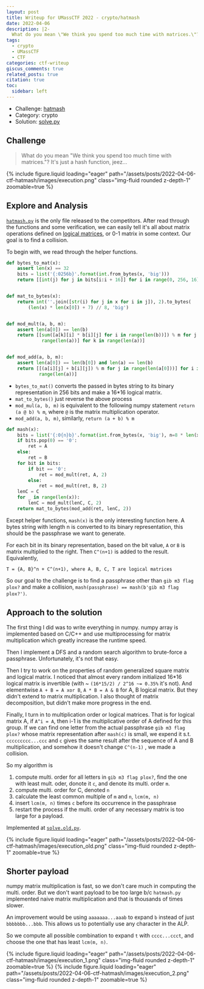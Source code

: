 ```yaml
---
layout: post
title: Writeup for UMassCTF 2022 - crypto/hatmash
date: 2022-04-06
description: |2-
  What do you mean \"We think you spend too much time with matrices.\"? It's just a hash function, jeez...
tags:
  - crypto
  - UMassCTF
  - CTF
categories: ctf-writeup
giscus_comments: true
related_posts: true
citation: true
toc:
  sidebar: left
---
```


- Challenge: [hatmash](https://github.com/UMassCybersecurity/UMassCTF-2022-challenges/tree/main/crypto/hatmash)
- Category: crypto
- Solution: [solve.py](https://github.com/garywei944/umass_ctf_2022/blob/main/crypto/hatmash/solve.py)

## Challenge

> What do you mean "We think you spend too much time with matrices."? It's just a hash function, jeez...

{% include figure.liquid loading="eager" path="/assets/posts/2022-04-06-ctf-hatmash/images/execution.png" class="img-fluid rounded z-depth-1" zoomable=true %}

## Explore and Analysis

[`hatmash.py`](https://github.com/UMassCybersecurity/UMassCTF-2022-challenges/blob/main/crypto/hatmash/hatmash.py) is the only file released to the competitors. After
read through the functions and some verification, we can easily tell it's all
about matrix operations defined
on [logical matrices](https://en.wikipedia.org/wiki/Logical_matrix), or 0-1
matrix in some context. Our goal is to find a collision.

To begin with, we read through the helper functions.

```python
def bytes_to_mat(x):
    assert len(x) == 32
    bits = list('{:0256b}'.format(int.from_bytes(x, 'big')))
    return [[int(j) for j in bits[i:i + 16]] for i in range(0, 256, 16)]


def mat_to_bytes(x):
    return int(''.join([str(i) for j in x for i in j]), 2).to_bytes(
        (len(x) * len(x[0]) + 7) // 8, 'big')


def mod_mult(a, b, m):
    assert len(a[0]) == len(b)
    return [[sum([a[k][i] * b[i][j] for i in range(len(b))]) % m for j in
             range(len(a))] for k in range(len(a))]


def mod_add(a, b, m):
    assert len(a[0]) == len(b[0]) and len(a) == len(b)
    return [[(a[i][j] + b[i][j]) % m for j in range(len(a[0]))] for i in
            range(len(a))]
```

- `bytes_to_mat()` converts the passed in bytes string to its binary
  representation in 256 bits and make a 16*16 logical matrix.
- `mat_to_bytes()` just reverse the above process
- `mod_mul(a, b, m)` is equivalent to the following numpy
  statement `return (a @ b) % m`, where `@` is the matrix multiplication
  operator.
- `mod_add(a, b, m)`, similarly, `return (a + b) % m`

```python
def mash(x):
    bits = list('{:0{n}b}'.format(int.from_bytes(x, 'big'), n=8 * len(x)))
    if bits.pop(0) == '0':
        ret = A
    else:
        ret = B
    for bit in bits:
        if bit == '0':
            ret = mod_mult(ret, A, 2)
        else:
            ret = mod_mult(ret, B, 2)
    lenC = C
    for _ in range(len(x)):
        lenC = mod_mult(lenC, C, 2)
    return mat_to_bytes(mod_add(ret, lenC, 2))
```

Except helper functions, `mash(x)` is the only interesting function here. A
bytes string with length n is converted to its binary representation, this
should be the passphrase we want to generate.

For each bit in its binary representation, based on the bit value, `A` or `B`
is matrix multiplied to the right. Then `C^(n+1)` is added to the result.
Equivalently,

```text
T = {A, B}^n + C^(n+1), where A, B, C, T are logical matrices
```

So our goal to the challenge is to find a passphrase other
than `gib m3 flag plox?` and make a
collision, `mash(passphrase) == mash(b'gib m3 flag plox?')`.

## Approach to the solution

The first thing I did was to write everything in numpy. numpy array is
implemented based on C/C++ and use multiprocessing for matrix multiplication
which greatly increase the runtime speed.

Then I implement a DFS and a random search algorithm to brute-force a
passphrase. Unfortunately, it's not that easy.

Then I try to work on the properties of random generalized square matrix and
logical matrix. I noticed that almost every random initialized 16*16 logical
matrix is invertible (with ~ `(16*15/2) / 2^16 ~= 0.35%` it's not). And
elementwise `A + B = A xor B`, `A * B = A & B` for A, B logical matrix. But
they didn't extend to matrix multiplication. I also thought of matrix
decomposition, but didn't make more progress in the end.

Finally, I turn in to multiplication order or logical matrices. That is for
logical matrix A, if `A^i = A`, then i-1 is the multiplicative order of A
defined for this group. If we can find one letter from the actual
passphrase `gib m3 flag plox?` whose matrix representation after `mash(c)` is
small, we expend it s.t. `ccccccccc...ccc` and `c` gives the same result after
the sequence of A and B multiplication, and somehow it doesn't change `C^(n-1)`
, we made a collision.

So my algorithm is

1. compute multi. order for all letters in `gib m3 flag plox?`, find the one
   with least mult. oder, donote it `c`, and denote its multi. order `m`.
2. compute multi. order for C, denoted `n`
3. calculate the least common multiple of `m` and `n`, `lcm(m, n)`
4. insert `lcm(m, n)` times `c` before its occurrence in the passphrase
5. restart the process if the multi. order of any necessary matrix is too large
   for a payload.

Implemented at [`solve.old.py`](https://github.com/garywei944/umass_ctf_2022/blob/main/crypto/hatmash/solve.old.py).

{% include figure.liquid loading="eager" path="/assets/posts/2022-04-06-ctf-hatmash/images/execution_old.png" class="img-fluid rounded z-depth-1" zoomable=true %}

## Shorter payload

numpy matrix multiplication is fast, so we don't care much in computing the
multi. order. But we don't want payload to be too large b/c `hatmash.py`
implemented naive matrix multiplication and that is thousands of times slower.

An improvement would be using `aaaaaaa...aaab` to expand `b` instead of
just `bbbbbbb...bbb`. This allows us to potentially use any character in the
ALP.

So we compute all possible combination to expand `t` with `cccc...ccct`, and
choose the one that has least `lcm(m, n)`.

{% include figure.liquid loading="eager" path="/assets/posts/2022-04-06-ctf-hatmash/images/execution_1.png" class="img-fluid rounded z-depth-1" zoomable=true %}
{% include figure.liquid loading="eager" path="/assets/posts/2022-04-06-ctf-hatmash/images/execution_2.png" class="img-fluid rounded z-depth-1" zoomable=true %}
